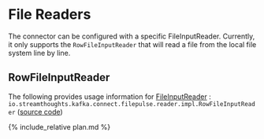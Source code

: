 # File Readers

The connector can be configured with a specific FileInputReader.
Currently, it only supports the `RowFileInputReader` that will read a file from the local file system line by line.

## RowFileInputReader

The following provides usage information for [FileInputReader](blob/master/src/main/java/io/streamthoughts/kafka/connect/filepulse/reader/FileInputReader.java)
:  `io.streamthoughts.kafka.connect.filepulse.reader.impl.RowFileInputReader` ([source code](blob/master/src/main/java/io/streamthoughts/kafka/connect/filepulse/reader/RowFileInputReader.java))

{% include_relative plan.md %}